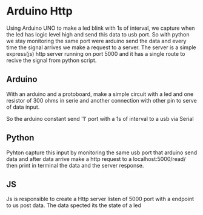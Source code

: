 
Arduino Http
========

Using Arduino UNO to make a led blink with 1s of interval, we capture when the led
has logic level high and send this data to usb port. So with python we stay monitoring the same port were arduino send the data and every time the signal arrives we make a request to a server.
The server is a simple express(js) http server running on port 5000 and it has a single route to recive the signal from python script.


## Arduino  

With an arduino and a protoboard, make a simple circuit with a led and one resistor of 300 ohms in serie and another connection with other pin to serve of data input.

So the arduino constant send '1' port with a 1s of interval to a usb via Serial 

## Python

Pyhton capture this input by monitoring the same usb port that arduino send data and after data arrive make a http request to a localhost:5000/read/ then print in terminal the data and the server response.

## JS

Js is responsible to create a Http server listen of 5000 port with a endpoint to us post data. The data spected its the state of a led
